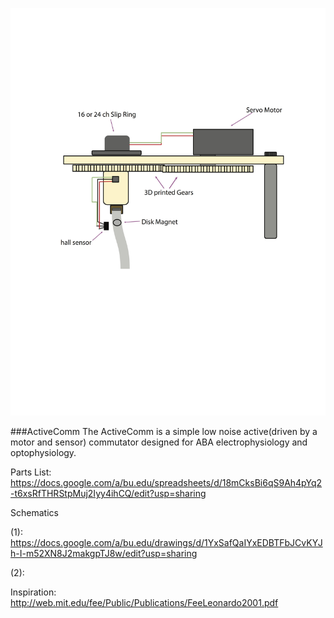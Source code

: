 
![ScreenShot](ActiveComm.jpg)


###ActiveComm
The ActiveComm is a simple low noise active(driven by a motor and sensor) commutator designed for ABA electrophysiology and optophysiology.

Parts List:
https://docs.google.com/a/bu.edu/spreadsheets/d/18mCksBi6qS9Ah4pYq2-t6xsRfTHRStpMuj2Iyy4ihCQ/edit?usp=sharing

Schematics

(1): https://docs.google.com/a/bu.edu/drawings/d/1YxSafQaIYxEDBTFbJCvKYJh-I-m52XN8J2makgpTJ8w/edit?usp=sharing

(2):



Inspiration:
http://web.mit.edu/fee/Public/Publications/FeeLeonardo2001.pdf
